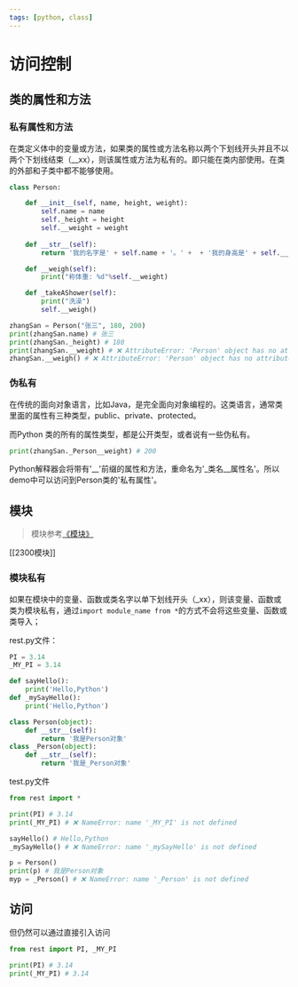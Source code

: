 ```yaml
---
tags: [python, class]
---
```

# 访问控制

## 类的属性和方法

### 私有属性和方法

在类定义体中的变量或方法，如果类的属性或方法名称以两个下划线开头并且不以两个下划线结束（__xx），则该属性或方法为私有的。即只能在类内部使用。在类的外部和子类中都不能够使用。

```python
class Person:

    def __init__(self, name, height, weight):
        self.name = name
        self._height = height
        self.__weight = weight
        
    def __str__(self):
        return '我的名字是' + self.name + '。' +  + '我的身高是' + self.__height + 'cm。'

    def __weigh(self):
        print("称体重: %d"%self.__weight)

    def _takeAShower(self):
        print("洗澡")
        self.__weigh()

zhangSan = Person("张三", 180, 200)
print(zhangSan.name) # 张三
print(zhangSan._height) # 180
print(zhangSan.__weight) # ❌ AttributeError: 'Person' object has no attribute '__weight'
zhangSan.__weigh() # ❌ AttributeError: 'Person' object has no attribute '__weigh'
```

### 伪私有

在传统的面向对象语言，比如Java，是完全面向对象编程的。这类语言，通常类里面的属性有三种类型，public、private、protected。

而Python 类的所有的属性类型，都是公开类型，或者说有一些伪私有。

```python
print(zhangSan._Person__weight) # 200
```

Python解释器会将带有'__'前缀的属性和方法，重命名为'_类名__属性名'。所以demo中可以访问到Person类的'私有属性'。


## 模块

> 模块参考[《模块》]()

[[2300模块]]

### 模块私有

如果在模块中的变量、函数或类名字以单下划线开头（_xx），则该变量、函数或类为模块私有，通过`import module_name from *`的方式不会将这些变量、函数或类导入；

rest.py文件：

```python
PI = 3.14
_MY_PI = 3.14

def sayHello():
    print('Hello,Python')
def _mySayHello():
    print('Hello,Python')

class Person(object):
    def __str__(self):
        return '我是Person对象'
class _Person(object):
    def __str__(self):
        return '我是_Person对象'
```

test.py文件

```python
from rest import *

print(PI) # 3.14
print(_MY_PI) # ❌ NameError: name '_MY_PI' is not defined

sayHello() # Hello,Python
_mySayHello() # ❌ NameError: name '_mySayHello' is not defined

p = Person()
print(p) # 我是Person对象
myp = _Person() # ❌ NameError: name '_Person' is not defined
```

## 访问

但仍然可以通过直接引入访问

```python
from rest import PI, _MY_PI

print(PI) # 3.14
print(_MY_PI) # 3.14
```